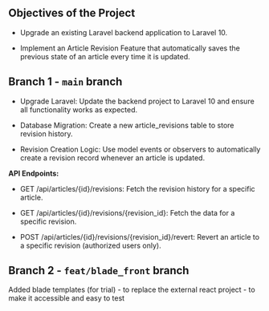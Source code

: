 ## Objectives of the Project 

- Upgrade an existing Laravel backend application to Laravel 10.

- Implement an Article Revision Feature that automatically saves the previous state of an article every time it is updated.

## Branch 1 - `main` branch

- Upgrade Laravel: Update the backend project to Laravel 10 and ensure all functionality works as expected.

- Database Migration: Create a new article_revisions table to store revision history.

- Revision Creation Logic: Use model events or observers to automatically create a revision record whenever an article is updated.

**API Endpoints:**

- GET /api/articles/{id}/revisions: Fetch the revision history for a specific article.

- GET /api/articles/{id}/revisions/{revision_id}: Fetch the data for a specific revision.

- POST /api/articles/{id}/revisions/{revision_id}/revert: Revert an article to a specific revision (authorized users only).

## Branch 2 - `feat/blade_front` branch
Added blade templates (for trial) - to replace the external react project - to make it accessible and easy to test

